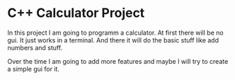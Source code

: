 # C++ Calculator Project
In this project I am going to programm a calculator. At first there will be no gui. It just works in a terminal. And there it will do the basic stuff like add numbers and stuff. 

Over the time I am going to add more features and maybe I will try to create a simple gui for it.